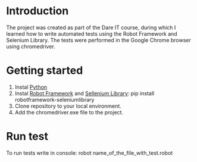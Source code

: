 # Introduction
The project was created as part of the Dare IT course, during which I learned how to write automated tests using the Robot Framework and Selenium Library.
The tests were performed in the Google Chrome browser using chromedriver.
# Getting started
1. Instal [Python](https://www.python.org/)
1. Instal [Robot Framework](https://robotframework.org/) and [Sellenium Library](https://github.com/robotframework/SeleniumLibrary): pip install robotframework-seleniumlibrary
2. Clone repository to your local environment.
3. Add the chromedriver.exe file to the project.

# Run test
To run tests write in console: robot name_of_the_file_with_test.robot
